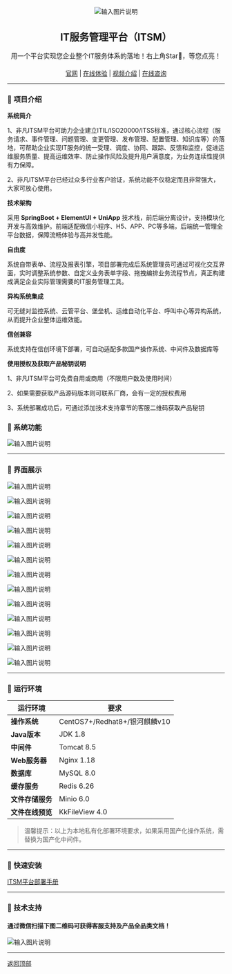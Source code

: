 <div align="center">

![输入图片说明](images/logo.png)

</div>



<div align="center" style="font-size: 15px;">

## IT服务管理平台（ITSM）

</div>


<div align="center" style="font-size: 15px;">
  用一个平台实现您企业整个IT服务体系的落地！右上角Star🌟，等您点亮！
</div>


####


<div align="center">

[官网](https://www.afanbuild.com/) |
[在线体验](https://app.afanbuild.com/) |
[视频介绍](https://www.toutiao.com/video/7369161606938395187/?from_scene=video&log_from=52a2f7fce2a61_1750839108916) |
[在线咨询](https://work.weixin.qq.com/kfid/kfc67b70cab34f7ac7b) 
</div>


---

### 📖 **项目介绍**

**系统简介**

1、非凡ITSM平台可助力企业建立ITIL/ISO20000/ITSS标准，通过核心流程（服务请求、事件管理、问题管理、变更管理、发布管理、配置管理、知识库等）的落地，可帮助企业实现IT服务的统一受理、调度、协同、跟踪、反馈和监控，促进运维服务质量、提高运维效率、防止操作风险及提升用户满意度，为业务连续性提供有力保障。

2、非凡ITSM平台已经过众多行业客户验证，系统功能不仅稳定而且非常强大，大家可放心使用。


**技术架构**

采用 **SpringBoot + ElementUI + UniApp** 技术栈，前后端分离设计，支持模块化开发与高效维护。前端适配微信小程序、H5、APP、PC等多端，后端统一管理全平台数据，保障流畅体验与高并发性能。

**自由度**

系统自带表单、流程及报表引擎，项目部署完成后系统管理员可通过可视化交互界面，实时调整系统参数、自定义业务表单字段、拖拽编排业务流程节点，真正构建成满足企业实际管理需要的IT服务管理工具。

**异构系统集成**

可无缝对监控系统、云管平台、堡垒机、运维自动化平台、呼叫中心等异构系统，从而提升企业整体运维效能。

**信创兼容**

系统支持在信创环境下部署，可自动适配多款国产操作系统、中间件及数据库等


**使用授权及获取产品秘钥说明**

1、非凡ITSM平台可免费自用或商用（不限用户数及使用时间）

2、如果需要获取产品源码版本则可联系厂商，会有一定的授权费用

3、系统部署成功后，可通过添加技术支持章节的客服二维码获取产品秘钥


###  📖 系统功能


![输入图片说明](images/%E7%B3%BB%E7%BB%9F%E6%9E%B6%E6%9E%84%E5%9B%BE.png)

---

###  📖 界面展示


![输入图片说明](images/%E5%B7%A5%E4%BD%9C%E5%8F%B0.png)

![输入图片说明](%E6%9C%8D%E5%8A%A1%E8%AF%B7%E6%B1%82%E7%94%B3%E8%AF%B7.png)

![输入图片说明](images/%E4%BA%8B%E4%BB%B6%E7%AE%A1%E7%90%86%E5%88%97%E8%A1%A8%E9%A1%B5.png)

![输入图片说明](images/%E4%BA%8B%E4%BB%B6%E6%96%B0%E5%A2%9E.png)

![输入图片说明](images/%E7%9F%A5%E8%AF%86%E5%BA%93.png)

![输入图片说明](images/%E9%97%AE%E9%A2%98%E7%AE%A1%E7%90%86%E5%88%97%E8%A1%A8.png)

![输入图片说明](images/%E9%97%AE%E9%A2%98%E6%96%B0%E5%A2%9E.png)

![输入图片说明](images/%E5%8F%98%E6%9B%B4%E7%AE%A1%E7%90%86.png)

![输入图片说明](images/%E5%8F%91%E5%B8%83%E7%AE%A1%E7%90%86.png)

![输入图片说明](images/%E9%85%8D%E7%BD%AE%E7%AE%A1%E7%90%86.png)

![输入图片说明](images/%E7%B3%BB%E7%BB%9F%E6%8A%A5%E8%A1%A81.png)

![输入图片说明](images/%E7%B3%BB%E7%BB%9F%E6%8A%A5%E8%A1%A82.png)

![输入图片说明](images/%E7%B3%BB%E7%BB%9F%E6%8A%A5%E8%A1%A83.png)


---



###  📖 **运行环境**


| **运行环境**         | **要求**                                             |
|------------------|---------------------------------------------------------|
| **操作系统**     | CentOS7+/Redhat8+/银河麒麟v10                            |
| **Java版本**   | JDK 1.8                                                   |
| **中间件**   | Tomcat 8.5                                                  |
| **Web服务器**     | Nginx 1.18                                             |
| **数据库**       | MySQL 8.0                                               |
| **缓存服务**         | Redis 6.26                                          |
| **文件存储服务**       | Minio 6.0                                         |
| **文件在线预览**     | KkFileView 4.0                                      |
> 温馨提示：以上为本地私有化部署环境要求，如果采用国产化操作系统，需替换为国产化中间件。

---


###  📖 **快速安装**

[ITSM平台部署手册](documents/阿凡搭平台部署手册（实施人员）20250708修订版本.docx)


---

###  📖 **技术支持**
#### 通过微信扫描下图二维码可获得客服支持及产品全品类文档！

![输入图片说明](images/%E5%AE%A2%E6%9C%8D%E4%BA%8C%E7%BB%B4%E7%A0%81.png)

---


[返回顶部](#it服务管理平台itsm)
